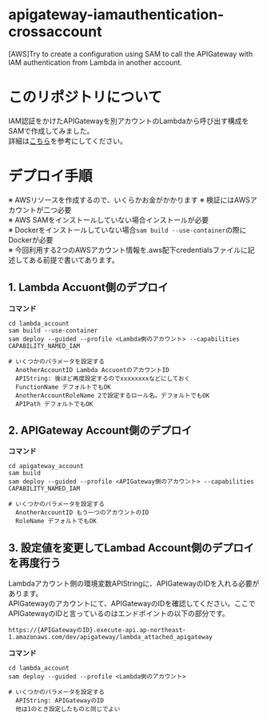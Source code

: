 # apigateway-iamauthentication-crossaccount
[AWS]Try to create a configuration using SAM to call the APIGateway with IAM authentication from Lambda in another account.

# このリポジトリについて
IAM認証をかけたAPIGatewayを別アカウントのLambdaから呼び出す構成をSAMで作成してみました。  
詳細は[こちら](https://qiita.com/engineer-taro/items/59bc66de255764748ae5)を参考にしてください。  

# デプロイ手順
※ AWSリソースを作成するので、いくらかお金がかかります
※ 検証にはAWSアカウントが二つ必要  
※ AWS SAMをインストールしていない場合インストールが必要  
※ Dockerをインストールしていない場合`sam build --use-container`の際にDockerが必要  
※ 今回利用する2つのAWSアカウント情報を.aws配下credentialsファイルに記述してある前提で書いてあります。  

## 1. Lambda Accuont側のデプロイ

__コマンド__

```
cd lambda_account
sam build --use-container
sam deploy --guided --profile <Lambda側のアカウント> --capabilities CAPABILITY_NAMED_IAM 

# いくつかのパラメータを設定する
  AnotherAccountID Lambda AccuontのアカウントID
  APIString: 後ほど再度設定するのでxxxxxxxxなどにしておく
  FunctionName デフォルトでもOK
  AnotherAccountRoleName 2で設定するロール名。デフォルトでもOK
  APIPath デフォルトでもOK

```

## 2. APIGateway Account側のデプロイ

__コマンド__

```
cd apigateway_account
sam build
sam deploy --guided --profile <APIGateway側のアカウント> --capabilities CAPABILITY_NAMED_IAM 

# いくつかのパラメータを設定する
  AnotherAccountID もう一つのアカウントのID
  RoleName デフォルトでもOK
```

## 3. 設定値を変更してLambad Account側のデプロイを再度行う
Lambdaアカウント側の環境変数APIStringに、APIGatewayのIDを入れる必要があります。  
APIGatewayのアカウントにて、APIGatewayのIDを確認してください。ここでAPIGatewayのIDと言っているのはエンドポイントの以下の部分です。

`https://{APIGatewayのID}.execute-api.ap-northeast-1.amazonaws.com/dev/apigateway/lambda_attached_apigateway`

__コマンド__
```
cd lambda_account
sam deploy --guided --profile <Lambda側のアカウント>

# いくつかのパラメータを設定する
  APIString: APIGatewayのID
  他は1のとき設定したものと同じでよい
```